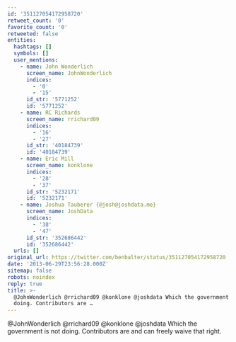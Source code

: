 ```yaml
---
id: '351127054172958720'
retweet_count: '0'
favorite_count: '0'
retweeted: false
entities:
  hashtags: []
  symbols: []
  user_mentions:
    - name: John Wonderlich
      screen_name: JohnWonderlich
      indices:
        - '0'
        - '15'
      id_str: '5771252'
      id: '5771252'
    - name: RC Richards
      screen_name: rrichard09
      indices:
        - '16'
        - '27'
      id_str: '40184739'
      id: '40184739'
    - name: Eric Mill
      screen_name: konklone
      indices:
        - '28'
        - '37'
      id_str: '5232171'
      id: '5232171'
    - name: Joshua Tauberer {@josh@joshdata.me}
      screen_name: JoshData
      indices:
        - '38'
        - '47'
      id_str: '352686442'
      id: '352686442'
  urls: []
original_url: https://twitter.com/benbalter/status/351127054172958720
date: '2013-06-29T23:56:28.000Z'
sitemap: false
robots: noindex
reply: true
title: >-
  @JohnWonderlich @rrichard09 @konklone @joshdata Which the government is not
  doing. Contributors are …
---
```


@JohnWonderlich @rrichard09 @konklone @joshdata Which the government is not doing. Contributors are and can freely waive that right.